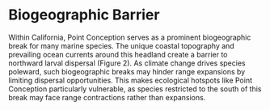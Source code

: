 # Biogeographic Barrier

Within California, Point Conception serves as a prominent biogeographic break for many marine species. The unique coastal topography and prevailing ocean currents around this headland create a barrier to northward larval dispersal (Figure 2). As climate change drives species poleward, such biogeographic breaks may hinder range expansions by limiting dispersal opportunities. This makes ecological hotspots like Point Conception particularly vulnerable, as species restricted to the south of this break may face range contractions rather than expansions.